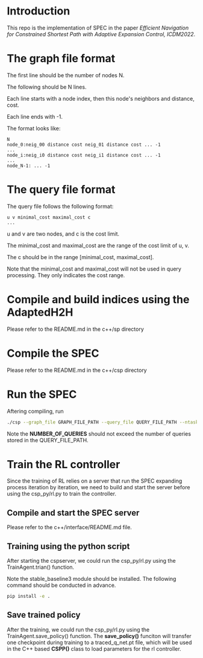 # Introduction
This repo is the implementation of SPEC in the paper *Efficient Navigation for Constrained Shortest Path with Adaptive Expansion Control, ICDM2022*.


# The graph file format
The first line should be the number of nodes N.

The following should be N lines.

Each line starts with a node index, then this node's neighbors and distance, cost.

Each line ends with -1.

The format looks like:
```
N
node_0:neig_00 distance cost neig_01 distance cost ... -1
...
node_i:neig_i0 distance cost neig_i1 distance cost ... -1
...
node_N-1: ... -1
```

# The query file format
The query file follows the following format:
```
u v minimal_cost maximal_cost c
...
```
u and v are two nodes, and c is the cost limit.

The minimal_cost and maximal_cost are the range of the cost limit of u, v.

The c should be in the range [minimal_cost, maximal_cost].

Note that the minimal_cost and maximal_cost will not be used in query processing. They only indicates the cost range.


# Compile and build indices using the AdaptedH2H
Please refer to the README.md in the c++/sp directory


# Compile the SPEC
Please refer to the README.md in the c++/csp directory

# Run the SPEC
Aftering compiling, run
```bash
./csp --graph_file GRAPH_FILE_PATH --query_file QUERY_FILE_PATH --ntask NUMBER_OF_QUERIES
```
Note the **NUMBER_OF_QUERIES** should not exceed the number of queries stored in the QUERY_FILE_PATH.

# Train the RL controller
Since the training of RL relies on a server that run the SPEC expanding process iteration by iteration,
we need to build and start the server before using the csp_py/rl.py to train the controller.
## Compile and start the SPEC server
Please refer to the c++/interface/README.md file.

## Training using the python script
After starting the cspserver, we could run the csp_py/rl.py using the TrainAgent.trian() function.

Note the stable_baseline3 module should be installed.
The following command should be conducted in advance.
```bash
pip install -e .
```

## Save trained policy
After the training, we could run the csp_py/rl.py using the TrainAgent.save_policy() function.
The **save_policy()** funciton will transfer one checkpoint during training to a traced_q_net.pt file, which will be used in the C++ based **CSPP()** class to load parameters for the rl controller.

